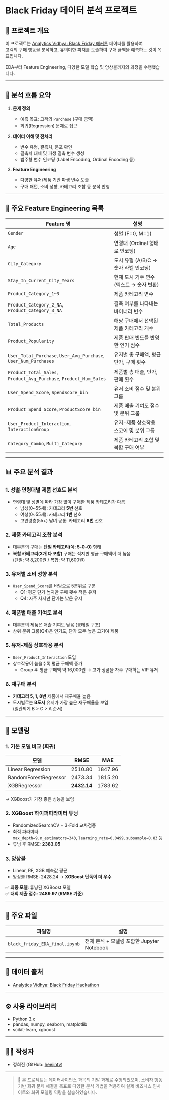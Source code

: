 # Black Friday 데이터 분석 프로젝트

## 📌 프로젝트 개요
이 프로젝트는 [Analytics Vidhya: Black Friday 해커톤](https://datahack.analyticsvidhya.com/contest/black-friday/) 데이터를 활용하여  
고객의 구매 행동을 분석하고, 유의미한 피처를 도출하여 구매 금액을 예측하는 것이 목표입니다.

EDA부터 Feature Engineering, 다양한 모델 학습 및 앙상블까지의 과정을 수행했습니다.

---

## 🧭 분석 흐름 요약

1. **문제 정의**  
   - 예측 목표: 고객의 `Purchase` (구매 금액)  
   - 회귀(Regression) 문제로 접근

2. **데이터 이해 및 전처리**  
   - 변수 유형, 결측치, 분포 확인
   - 결측치 대체 및 파생 결측 변수 생성
   - 범주형 변수 인코딩 (Label Encoding, Ordinal Encoding 등)

3. **Feature Engineering**  
   - 다양한 유저/제품 기반 파생 변수 도출
   - 구매 패턴, 소비 성향, 카테고리 조합 등 분석 반영

---

## 🧩 주요 Feature Engineering 목록

| Feature 명 | 설명 |
|-----------|------|
| `Gender` | 성별 (F=0, M=1) |
| `Age` | 연령대 (Ordinal 형태로 인코딩) |
| `City_Category` | 도시 유형 (A/B/C → 숫자 라벨 인코딩) |
| `Stay_In_Current_City_Years` | 현재 도시 거주 연수 (텍스트 → 숫자 변환) |
| `Product_Category_1~3` | 제품 카테고리 변수 |
| `Product_Category_2_NA`, `Product_Category_3_NA` | 결측 여부를 나타내는 바이너리 변수 |
| `Total_Products` | 해당 구매에서 선택된 제품 카테고리 개수 |
| `Product_Popularity` | 제품 판매 빈도를 반영한 인기 점수 |
| `User_Total_Purchase`, `User_Avg_Purchase`, `User_Num_Purchases` | 유저별 총 구매액, 평균 단가, 구매 횟수 |
| `Product_Total_Sales`, `Product_Avg_Purchase`, `Product_Num_Sales` | 제품별 총 매출, 단가, 판매 횟수 |
| `User_Spend_Score`, `SpendScore_bin` | 유저 소비 점수 및 분위 그룹 |
| `Product_Spend_Score`, `ProductScore_bin` | 제품 매출 기여도 점수 및 분위 그룹 |
| `User_Product_Interaction`, `InteractionGroup` | 유저-제품 상호작용 스코어 및 분위 그룹 |
| `Category_Combo`, `Multi_Category` | 제품 카테고리 조합 및 복합 구매 여부 |

---

## 📊 주요 분석 결과

### 1. 성별·연령대별 제품 선호도 분석
- 연령대 및 성별에 따라 가장 많이 구매한 제품 카테고리가 다름
  - 남성(0~55세): 카테고리 **5번** 선호
  - 여성(0~55세): 카테고리 **1번** 선호
  - 고연령층(55+) 남녀 공통: 카테고리 **8번** 선호

### 2. 제품 카테고리 조합 분석
- 대부분의 구매는 **단일 카테고리(예: 5-0-0)** 형태
- **복합 카테고리(3개 다 포함)** 구매는 적지만 평균 구매액이 더 높음  
  (단일: 약 8,200원 / 복합: 약 11,600원)

### 3. 유저별 소비 성향 분석
- `User_Spend_Score`를 바탕으로 5분위로 구분
  - Q1: 평균 단가 높지만 구매 횟수 적은 유저
  - Q4: 자주 사지만 단가는 낮은 유저

### 4. 제품별 매출 기여도 분석
- 대부분의 제품은 매출 기여도 낮음 (롱테일 구조)
- 상위 분위 그룹(Q4)은 인기도, 단가 모두 높은 고기여 제품

### 5. 유저-제품 상호작용 분석
- `User_Product_Interaction` 도입
- 상호작용이 높을수록 평균 구매액 증가
  - Group 4: 평균 구매액 약 16,000원 → 고가 상품을 자주 구매하는 VIP 유저

### 6. 재구매 분석
- **카테고리 5, 1, 8번** 제품에서 재구매율 높음
- 도시별로는 **B도시** 유저가 가장 높은 재구매율을 보임  
  (일관되게 B > C > A 순서)

---

## 🤖 모델링

### 1. 기본 모델 비교 (회귀)
| 모델 | RMSE | MAE |
|------|------|-----|
| Linear Regression | 2510.80 | 1847.96 |
| RandomForestRegressor | 2473.34 | 1815.20 |
| XGBRegressor | **2432.14** | 1783.62 |

→ XGBoost가 가장 좋은 성능을 보임

### 2. XGBoost 하이퍼파라미터 튜닝
- RandomizedSearchCV + 3-Fold 교차검증
- 최적 파라미터:  
  `max_depth=9`, `n_estimators=343`, `learning_rate=0.0499`, `subsample=0.83` 등  
- 튜닝 후 RMSE: **2383.05**

### 3. 앙상블
- Linear, RF, XGB 예측값 평균  
- 앙상블 RMSE: 2428.24 → **XGBoost 단독이 더 우수**

✅ **최종 모델**: 튜닝된 XGBoost 모델  
✅ **대회 제출 점수**: **2489.97 (RMSE 기준)**

---

## 📁 주요 파일

| 파일명 | 설명 |
|--------|------|
| `black_friday_EDA_final.ipynb` | 전체 분석 + 모델링 포함한 Jupyter Notebook |

---

## 🧷 데이터 출처
- [Analytics Vidhya: Black Friday Hackathon](https://datahack.analyticsvidhya.com/contest/black-friday/)

---

## ⚙️ 사용 라이브러리
- Python 3.x
- pandas, numpy, seaborn, matplotlib
- scikit-learn, xgboost

---

## 🙋‍♀️ 작성자
- 정희진 (GitHub: [heejintv](https://github.com/heejintv))

---

> 📌 본 프로젝트는 데이터사이언스 과목의 기말 과제로 수행되었으며,
> 소비자 행동 기반 회귀 문제 해결을 목표로 다양한 분석 기법을 적용하여 실제 비즈니스 인사이트와 회귀 모델링 역량을 실습하였습니다.


